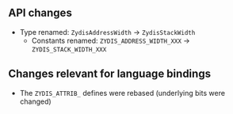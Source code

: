 ## API changes

- Type renamed: `ZydisAddressWidth` -> `ZydisStackWidth` 
  - Constants renamed: `ZYDIS_ADDRESS_WIDTH_XXX` -> `ZYDIS_STACK_WIDTH_XXX`

## Changes relevant for language bindings

- The `ZYDIS_ATTRIB_` defines were rebased (underlying bits were changed)